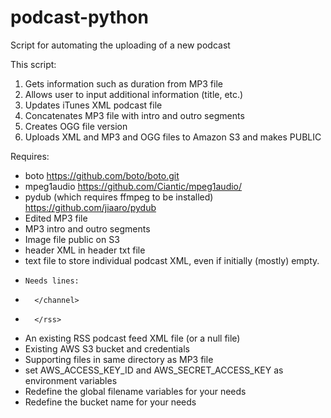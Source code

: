 # podcast-python
Script for automating the uploading of a new podcast
 
This script:

1. Gets information such as duration from MP3 file
2. Allows user to input additional information (title, etc.)
3. Updates iTunes XML podcast file
4. Concatenates MP3 file with intro and outro segments
5. Creates OGG file version
6. Uploads XML and MP3 and OGG files to Amazon S3 and makes PUBLIC

Requires:

- boto   https://github.com/boto/boto.git
- mpeg1audio   https://github.com/Ciantic/mpeg1audio/
- pydub (which requires ffmpeg to be installed) https://github.com/jiaaro/pydub
- Edited MP3 file
- MP3 intro and outro segments
- Image file public on S3
- header XML in header txt file
- text file to store individual podcast XML, even if initially (mostly) empty. 
-     Needs lines:
-       </channel>
-       </rss>
- An existing RSS podcast feed XML file (or a null file)
- Existing AWS S3 bucket and credentials
- Supporting files in same directory as MP3 file
- set AWS_ACCESS_KEY_ID and AWS_SECRET_ACCESS_KEY as environment variables
- Redefine the global filename variables for your needs
- Redefine the bucket name for your needs



